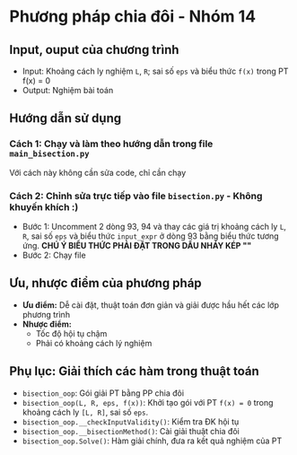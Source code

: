 # Phương pháp chia đôi - Nhóm 14
## Input, ouput của chương trình
- Input: Khoảng cách ly nghiệm `L`, `R`; sai số `eps` và biểu thức `f(x)` trong PT f(x) = 0
- Output: Nghiệm bài toán
## Hướng dẫn sử dụng

### Cách 1: Chạy và làm theo hướng dẫn trong file `main_bisection.py`
Với cách này không cần sửa code, chỉ cần chạy


### Cách 2: Chỉnh sửa trực tiếp vào file `bisection.py` - Không khuyến khích :)
- Bước 1: Uncomment 2 dòng 93, 94 và thay các giá trị khoảng cách ly `L`, `R`, sai số `eps` và biểu thức `input_expr` ở dòng 93 bằng biểu thức tương ứng. **CHÚ Ý BIỂU THỨC PHẢI ĐẶT TRONG DẤU NHÁY KÉP ""** 
- Bước 2: Chạy file


## Ưu, nhược điểm của phương pháp
- **Ưu điểm:** Dễ cài đặt, thuật toán đơn giản và giải được hầu hết các lớp phương trình
- **Nhược điểm:**
    - Tốc độ hội tụ chậm
    - Phải có khoảng cách lý nghiệm

## Phụ lục: Giải thích các hàm trong thuật toán
- `bisection_oop`: Gói giải PT bằng PP chia đôi
- `bisection_oop(L, R, eps, f(x))`: Khởi tạo gói với PT `f(x) = 0` trong khoảng cách ly `[L, R]`, sai số `eps`.
- `bisection_oop.__checkInputValidity()`: Kiểm tra ĐK hội tụ
- `bisection_oop.__bisectionMethod()`: Cài giải thuật chia đôi
- `bisection_oop.Solve()`: Hàm giải chính, đưa ra kết quả nghiệm của PT